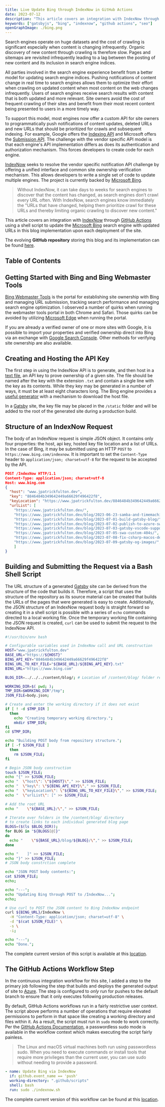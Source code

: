 ```yaml
---
title: Live Update Bing through IndexNow in GitHub Actions
date: 2023-07-12
description: "This article covers an integration with IndexNow through GitHub Actions using a shell script to update the Microsoft Bing search engine with updated URLs in this blog implementation upon each deployment of the site."
keywords: ["gatsbyjs", "bing", "indexnow", "github actions", "seo"]
openGraphImage: ./bing.png
---
```


Search engines operate on huge datasets and the cost of crawling is
significant especially when content is changing infrequently. Organic
discovery of new content through crawling is therefore slow. Pages
and sitemaps are revisited infrequently leading to a lag between the
posting of new content and its inclusion in search engine indices.

All parties involved in the search engine experience benefit from a better
model for updating search engine indices. Pushing notifications of content
change in real time to search engines allows them to optimize their effort
when crawling on updated content when most content on the web changes
infrequently. Users of search engines receive search results with content
that is both updated and more relevant. Site owners avoid the cost of frequent
crawling of their sites and benefit from their most recent content being
presented to users in a more timely way.

To support this model, most engines now offer a
custom API for site owners to programmatically push notifications of content
updates, deleted URLs and new URLs that should be prioritized for crawls
and subsequent indexing. For example, Google offers the
[Indexing API](https://developers.google.com/search/apis/indexing-api/v3/quickstart)
and Microsoft offers the
[Submission API](https://www.bing.com/webmasters/url-submission-api#APIs).
The challenge with the vendor specific API model is that each engine's API implementation
differs as does its authentication and authorization mechanism. This forces
developers to create code for each engine.

[IndexNow](https://www.indexnow.org/) seeks to resolve the vendor specific
notification API challenge by offering a unified interface and common site
ownership verification mechanism. This allows developers to write a single
set of code to update multiple engines. The project is currently backed by
[Microsoft Bing](https://www.bing.com).

> Without IndexNow, it can take days to weeks for search engines to discover
> that the content has changed, as search engines don’t crawl every URL often.
> With IndexNow, search engines know immediately the "URLs that have changed,
> helping them prioritize crawl for these URLs and thereby limiting organic
> crawling to discover new content."

This article covers an integration with [IndexNow](https://www.indexnow.org/)
through [GitHub Actions](https://github.com/features/actions)
using a shell script to update the
[Microsoft Bing](https://www.bing.com) search engine with updated
URLs in this blog implementation upon each deployment of the site.

The evolving **GitHub repository** storing this blog and its implementation can be
found [here](https://github.com/jpfulton/blog).

## Table of Contents

## Getting Started with Bing and Bing Webmaster Tools

[Bing Webmaster Tools](https://www.bing.com/webmasters/) is the portal
for establishing site ownership with Bing and managing URL submission,
tracking search performance and managing search engine optimization.
I observed a number of quirks when running the webmaster tools portal in
both Chrome and Safari. Those quirks can be avoided by utilizing
[Microsoft Edge](https://www.microsoft.com/en-us/edge/) when running the
portal.

If you are already a verified owner of one or more sites with Google, it is possible
to import your properties and verified ownership direct into Bing via an exchange
with [Google Search Console](https://search.google.com/search-console/). Other methods
for verifying site ownership are also available.

## Creating and Hosting the API Key

The first step in using the IndexNow API is to generate, and then host in a
[text file](https://github.com/jpfulton/blog/blob/main/static/8846484b349642449a66629f496422f8.txt),
an API key to prove ownership of a given site. The file should be named after the
key with the extension `.txt` and contain a single line with the key as its
contents. While they key may be generated in a number of ways, it must be at least
eight characters long. The Bing engine provides a
[useful generator](https://www.bing.com/indexnow) with a mechanism to download the
host file.

In a [Gatsby](https://www.gatsbyjs.com/) site, the key file may be placed
in the `/static` folder and will
be added to the root of the generated site during a production build.

## Structure of an IndexNow Request

The body of an IndexNow request is simple JSON object. It contains only four
properties: the host, api key, hosted key file location and a list of URLs.
In the case of Bing, it may be submitted using an HTTP `POST` to
`https://www.bing.com/indexnow`. It is important to set the `Content-Type` header
to `application/json; charset=utf-8` for the request to be accepted by the API.

```json
POST /IndexNow HTTP/1.1
Content-Type: application/json; charset=utf-8
Host: www.bing.com
{
  "host": "www.jpatrickfulton.dev",
  "key": "8846484b349642449a66629f496422f8",
  "keyLocation": "https://www.jpatrickfulton.dev/8846484b349642449a66629f496422f8.txt",
  "urlList": [
    "https://www.jpatrickfulton.dev/",
    "https://www.jpatrickfulton.dev/blog/2023-06-23-samba-and-timemachine/",
    "https://www.jpatrickfulton.dev/blog/2023-07-01-build-gatsby-blog/",
    "https://www.jpatrickfulton.dev/blog/2023-07-02-publish-to-azure-swa/",
    "https://www.jpatrickfulton.dev/blog/2023-07-03-gatsby-vscode-support/",
    "https://www.jpatrickfulton.dev/blog/2023-07-05-swa-custom-404s/",
    "https://www.jpatrickfulton.dev/blog/2023-07-08-fix-csharp-macos-debugging/",
    "https://www.jpatrickfulton.dev/blog/2023-07-09-gatsby-og-images/",
    ]
}
```

## Building and Submitting the Request via a Bash Shell Script

The URL structure of a generated [Gatsby](https://www.gatsbyjs.com/) site can be
derived from the structure of
the code that builds it. Therefore, a script that uses the structure of
the repository as its source material can be created that builds the URLs
of the pages that were generated is easy to create. Additionally, the
JSON structure of an IndexNow request body is straight forward so creating
it in a shell script is possible with a series of `echo` commands directed
to a local working file. Once the temporary working file containing the JSON
request is created, `curl` can be used to submit the request to the IndexNow API.

```sh:title=indexnow.sh {numberLines:true}
#!/usr/bin/env bash

# Configurable variables used in IndexNow call and URL construction
HOST="www.jpatrickfulton.dev"
BASE_URL="https://${HOST}"
BING_API_KEY="8846484b349642449a66629f496422f8"
BING_URL_TO_KEY_FILE="${BASE_URL}/${BING_API_KEY}.txt"
BING_URL="https://www.bing.com"

BLOG_DIR=../../../content/blog/; # Location of /content/blog/ folder relative to tmp working dir

WORKING_DIR=$( pwd; );
TMP_DIR=$WORKING_DIR"/tmp";
JSON_FILE=body.json;

# Create and enter the working directory if it does not exist
if [ ! -d $TMP_DIR ]
  then
    echo "Creating temporary working directory.";
    mkdir $TMP_DIR;
fi
cd $TMP_DIR;

echo "Building POST body from repository structure.";
if [ -f $JSON_FILE ]
  then
    rm $JSON_FILE;
fi

# Begin JSON body construction
touch $JSON_FILE;
echo "{" >> $JSON_FILE;
echo "  \"host\": \"${HOST}\"," >> $JSON_FILE;
echo "  \"key\": \"${BING_API_KEY}\"," >> $JSON_FILE;
echo "  \"keyLocation\": \"${BING_URL_TO_KEY_FILE}\"," >> $JSON_FILE;
echo "  \"urlList\": [" >> $JSON_FILE;

# Add the root URL
echo "    \"${BASE_URL}/\"," >> $JSON_FILE;

# Iterate over folders in the /content/blog/ directory
# to create links to each individual generated blog page
BLOGS=($(ls $BLOG_DIR));
for BLOG in "${BLOGS[@]}"
do
  echo "    \"${BASE_URL}/blog/${BLOG}/\"," >> $JSON_FILE;
done

echo "    ]" >> $JSON_FILE;
echo "}" >> $JSON_FILE;
# JSON body constrction complete

echo "JSON POST body contents:";
cat $JSON_FILE;
echo;

echo "---";
echo "Updating Bing through POST to /IndexNow...";
echo;

# Use curl to POST the JSON content to Bing IndexNow endpoint
curl ${BING_URL}/IndexNow \
  -H "Content-Type: application/json; charset=utf-8" \
  -d "$(cat $JSON_FILE)" \
  -s \
  -i;

echo "---";
echo "Done.";
```

The complete current version of this script is available at this
[location](https://github.com/jpfulton/blog/blob/main/.github/scripts/indexnow.sh).

## The GitHub Actions Workflow Step

In the continuous integration workflow for this site, I added a step
to the primary job following the step that builds and deploys the
generated output of site to [Azure](https://azure.microsoft.com). The step is
configured to _only_ run for pushes to the default branch to ensure that it
only executes following production releases.

By default, GitHub Actions workflows run in a fairly restrictive user context.
The script above performs a number of operations that require elevated
permissions to perform in that space like creating a working directory
and files within it. As a result, the script must run in `sudo` mode to
work correctly. Per the
[GitHub Actions Documentation](https://docs.github.com/en/actions/using-github-hosted-runners/about-github-hosted-runners#administrative-privileges),
a passwordless sudo mode is available in the workflow context which makes
executing the script fairly painless.

> The Linux and macOS virtual machines both run using passwordless sudo.
> When you need to execute commands or install tools that require more privileges
> than the current user, you can use sudo without needing to provide a password.

```yaml {5}{numberLines: true}
- name: Update Bing via IndexNow
  if: github.event_name == 'push'
  working-directory: ".github/scripts"
  shell: bash
  run: sudo ./indexnow.sh
```

The complete current version of this workflow can be found at this
[location](https://github.com/jpfulton/blog/blob/main/.github/workflows/cicd.yml).
